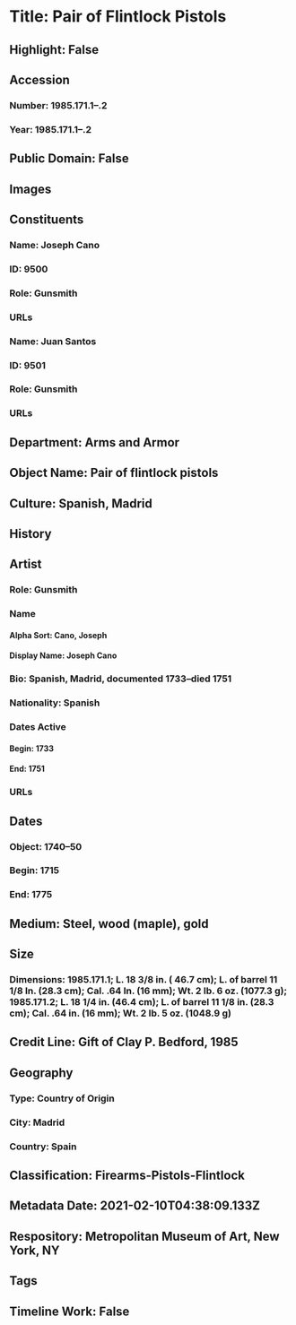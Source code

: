 # Title: Pair of Flintlock Pistols
## Highlight: False
## Accession
### Number: 1985.171.1–.2
### Year: 1985.171.1–.2
## Public Domain: False
## Images
## Constituents
### Name: Joseph Cano
### ID: 9500
### Role: Gunsmith
### URLs
### Name: Juan Santos
### ID: 9501
### Role: Gunsmith
### URLs
## Department: Arms and Armor
## Object Name: Pair of flintlock pistols
## Culture: Spanish, Madrid
## History
## Artist
### Role: Gunsmith
### Name
#### Alpha Sort: Cano, Joseph
#### Display Name: Joseph Cano
### Bio: Spanish, Madrid, documented 1733–died 1751
### Nationality: Spanish
### Dates Active
#### Begin: 1733
#### End: 1751
### URLs
## Dates
### Object: 1740–50
### Begin: 1715
### End: 1775
## Medium: Steel, wood (maple), gold
## Size
### Dimensions: 1985.171.1; L. 18 3/8 in. ( 46.7 cm); L. of barrel 11 1/8 In. (28.3 cm); Cal. .64 In. (16 mm); Wt. 2 lb. 6 oz. (1077.3 g); 1985.171.2; L. 18 1/4 in. (46.4 cm); L. of barrel 11 1/8 in. (28.3 cm); Cal. .64 in. (16 mm); Wt. 2 lb. 5 oz. (1048.9 g)
## Credit Line: Gift of Clay P. Bedford, 1985
## Geography
### Type: Country of Origin
### City: Madrid
### Country: Spain
## Classification: Firearms-Pistols-Flintlock
## Metadata Date: 2021-02-10T04:38:09.133Z
## Respository: Metropolitan Museum of Art, New York, NY
## Tags
## Timeline Work: False